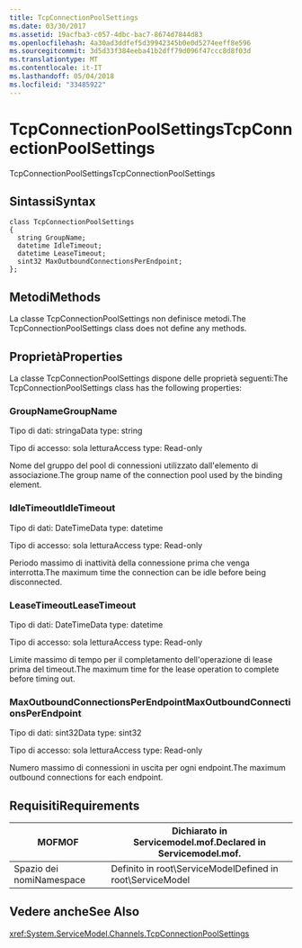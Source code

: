 ```yaml
---
title: TcpConnectionPoolSettings
ms.date: 03/30/2017
ms.assetid: 19acfba3-c057-4dbc-bac7-8674d7844d83
ms.openlocfilehash: 4a30ad3ddfef5d39942345b0e0d5274eeff8e596
ms.sourcegitcommit: 3d5d33f384eeba41b2dff79d096f47ccc8d8f03d
ms.translationtype: MT
ms.contentlocale: it-IT
ms.lasthandoff: 05/04/2018
ms.locfileid: "33485922"
---
```

# <a name="tcpconnectionpoolsettings"></a><span data-ttu-id="e8bb0-102">TcpConnectionPoolSettings</span><span class="sxs-lookup"><span data-stu-id="e8bb0-102">TcpConnectionPoolSettings</span></span>
<span data-ttu-id="e8bb0-103">TcpConnectionPoolSettings</span><span class="sxs-lookup"><span data-stu-id="e8bb0-103">TcpConnectionPoolSettings</span></span>  
  
## <a name="syntax"></a><span data-ttu-id="e8bb0-104">Sintassi</span><span class="sxs-lookup"><span data-stu-id="e8bb0-104">Syntax</span></span>  
  
```  
class TcpConnectionPoolSettings  
{  
  string GroupName;  
  datetime IdleTimeout;  
  datetime LeaseTimeout;  
  sint32 MaxOutboundConnectionsPerEndpoint;  
};  
```  
  
## <a name="methods"></a><span data-ttu-id="e8bb0-105">Metodi</span><span class="sxs-lookup"><span data-stu-id="e8bb0-105">Methods</span></span>  
 <span data-ttu-id="e8bb0-106">La classe TcpConnectionPoolSettings non definisce metodi.</span><span class="sxs-lookup"><span data-stu-id="e8bb0-106">The TcpConnectionPoolSettings class does not define any methods.</span></span>  
  
## <a name="properties"></a><span data-ttu-id="e8bb0-107">Proprietà</span><span class="sxs-lookup"><span data-stu-id="e8bb0-107">Properties</span></span>  
 <span data-ttu-id="e8bb0-108">La classe TcpConnectionPoolSettings dispone delle proprietà seguenti:</span><span class="sxs-lookup"><span data-stu-id="e8bb0-108">The TcpConnectionPoolSettings class has the following properties:</span></span>  
  
### <a name="groupname"></a><span data-ttu-id="e8bb0-109">GroupName</span><span class="sxs-lookup"><span data-stu-id="e8bb0-109">GroupName</span></span>  
 <span data-ttu-id="e8bb0-110">Tipo di dati: stringa</span><span class="sxs-lookup"><span data-stu-id="e8bb0-110">Data type: string</span></span>  
  
 <span data-ttu-id="e8bb0-111">Tipo di accesso: sola lettura</span><span class="sxs-lookup"><span data-stu-id="e8bb0-111">Access type: Read-only</span></span>  
  
 <span data-ttu-id="e8bb0-112">Nome del gruppo del pool di connessioni utilizzato dall'elemento di associazione.</span><span class="sxs-lookup"><span data-stu-id="e8bb0-112">The group name of the connection pool used by the binding element.</span></span>  
  
### <a name="idletimeout"></a><span data-ttu-id="e8bb0-113">IdleTimeout</span><span class="sxs-lookup"><span data-stu-id="e8bb0-113">IdleTimeout</span></span>  
 <span data-ttu-id="e8bb0-114">Tipo di dati: DateTime</span><span class="sxs-lookup"><span data-stu-id="e8bb0-114">Data type: datetime</span></span>  
  
 <span data-ttu-id="e8bb0-115">Tipo di accesso: sola lettura</span><span class="sxs-lookup"><span data-stu-id="e8bb0-115">Access type: Read-only</span></span>  
  
 <span data-ttu-id="e8bb0-116">Periodo massimo di inattività della connessione prima che venga interrotta.</span><span class="sxs-lookup"><span data-stu-id="e8bb0-116">The maximum time the connection can be idle before being disconnected.</span></span>  
  
### <a name="leasetimeout"></a><span data-ttu-id="e8bb0-117">LeaseTimeout</span><span class="sxs-lookup"><span data-stu-id="e8bb0-117">LeaseTimeout</span></span>  
 <span data-ttu-id="e8bb0-118">Tipo di dati: DateTime</span><span class="sxs-lookup"><span data-stu-id="e8bb0-118">Data type: datetime</span></span>  
  
 <span data-ttu-id="e8bb0-119">Tipo di accesso: sola lettura</span><span class="sxs-lookup"><span data-stu-id="e8bb0-119">Access type: Read-only</span></span>  
  
 <span data-ttu-id="e8bb0-120">Limite massimo di tempo per il completamento dell'operazione di lease prima del timeout.</span><span class="sxs-lookup"><span data-stu-id="e8bb0-120">The maximum time for the lease operation to complete before timing out.</span></span>  
  
### <a name="maxoutboundconnectionsperendpoint"></a><span data-ttu-id="e8bb0-121">MaxOutboundConnectionsPerEndpoint</span><span class="sxs-lookup"><span data-stu-id="e8bb0-121">MaxOutboundConnectionsPerEndpoint</span></span>  
 <span data-ttu-id="e8bb0-122">Tipo di dati: sint32</span><span class="sxs-lookup"><span data-stu-id="e8bb0-122">Data type: sint32</span></span>  
  
 <span data-ttu-id="e8bb0-123">Tipo di accesso: sola lettura</span><span class="sxs-lookup"><span data-stu-id="e8bb0-123">Access type: Read-only</span></span>  
  
 <span data-ttu-id="e8bb0-124">Numero massimo di connessioni in uscita per ogni endpoint.</span><span class="sxs-lookup"><span data-stu-id="e8bb0-124">The maximum outbound connections for each endpoint.</span></span>  
  
## <a name="requirements"></a><span data-ttu-id="e8bb0-125">Requisiti</span><span class="sxs-lookup"><span data-stu-id="e8bb0-125">Requirements</span></span>  
  
|<span data-ttu-id="e8bb0-126">MOF</span><span class="sxs-lookup"><span data-stu-id="e8bb0-126">MOF</span></span>|<span data-ttu-id="e8bb0-127">Dichiarato in Servicemodel.mof.</span><span class="sxs-lookup"><span data-stu-id="e8bb0-127">Declared in Servicemodel.mof.</span></span>|  
|---------|-----------------------------------|  
|<span data-ttu-id="e8bb0-128">Spazio dei nomi</span><span class="sxs-lookup"><span data-stu-id="e8bb0-128">Namespace</span></span>|<span data-ttu-id="e8bb0-129">Definito in root\ServiceModel</span><span class="sxs-lookup"><span data-stu-id="e8bb0-129">Defined in root\ServiceModel</span></span>|  
  
## <a name="see-also"></a><span data-ttu-id="e8bb0-130">Vedere anche</span><span class="sxs-lookup"><span data-stu-id="e8bb0-130">See Also</span></span>  
 <xref:System.ServiceModel.Channels.TcpConnectionPoolSettings>
